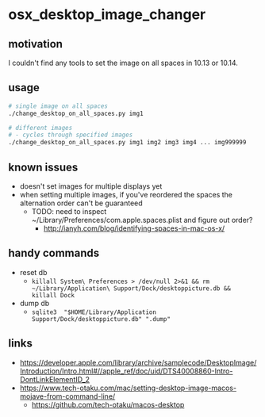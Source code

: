 # osx_desktop_image_changer

## motivation

I couldn't find any tools to set the image on all spaces in 10.13 or 10.14.

## usage

```bash
# single image on all spaces
./change_desktop_on_all_spaces.py img1

# different images
# - cycles through specified images
./change_desktop_on_all_spaces.py img1 img2 img3 img4 ... img999999
```

## known issues

- doesn't set images for multiple displays yet
- when setting multiple images, if you've reordered the spaces the alternation order can't be guaranteed
  - TODO: need to inspect ~/Library/Preferences/com.apple.spaces.plist and figure out order? 
    - http://ianyh.com/blog/identifying-spaces-in-mac-os-x/

## handy commands

- reset db
  - `killall System\ Preferences > /dev/null 2>&1 && rm ~/Library/Application\ Support/Dock/desktoppicture.db && killall Dock`
- dump db
  - `sqlite3  "$HOME/Library/Application Support/Dock/desktoppicture.db" ".dump"`

## links

- https://developer.apple.com/library/archive/samplecode/DesktopImage/Introduction/Intro.html#//apple_ref/doc/uid/DTS40008860-Intro-DontLinkElementID_2
- https://www.tech-otaku.com/mac/setting-desktop-image-macos-mojave-from-command-line/
  - https://github.com/tech-otaku/macos-desktop